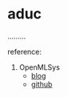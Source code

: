 # aduc
.........

reference:

1. OpenMLSys
	- [blog](https://zhuanlan.zhihu.com/p/531498210)
	- [github](https://github.com/openmlsys/openmlsys-cuda/tree/main)